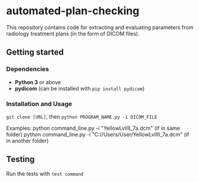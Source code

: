 # automated-plan-checking 
This repository contains code for extracting and evaluating parameters from radiology treatment plans (in the form of DICOM files). 

## Getting started
### Dependencies
- **Python 3** or above
- **pydicom** (can be installed with `pip install pydicom`)
### Installation and Usage
`git clone [URL]`, then
`python PROGRAM_NAME.py -i DICOM_FILE`

Examples:
    python command_line.py -i "YellowLvlIII_7a.dcm" (if in same folder)
	  python command_line.py -i "C://Users/User/YellowLvlIII_7a.dcm" (if in another folder)
## Testing
Run the tests with `test command`

